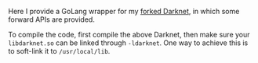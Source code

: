 Here I provide a GoLang wrapper for my [forked Darknet](https://github.com/hxhxhx88/darknet), in which some forward APIs are provided.

To compile the code, first compile the above Darknet, then make sure your `libdarknet.so` can be linked through `-ldarknet`. One way to achieve this is to soft-link it to `/usr/local/lib`.
